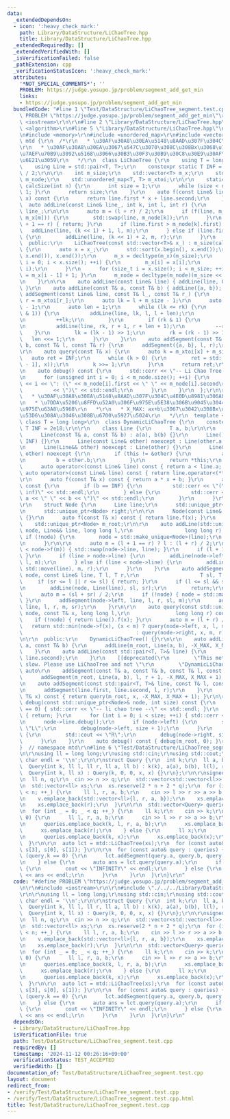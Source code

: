 ```yaml
---
data:
  _extendedDependsOn:
  - icon: ':heavy_check_mark:'
    path: Library/DataStructure/LiChaoTree.hpp
    title: Library/DataStructure/LiChaoTree.hpp
  _extendedRequiredBy: []
  _extendedVerifiedWith: []
  _isVerificationFailed: false
  _pathExtension: cpp
  _verificationStatusIcon: ':heavy_check_mark:'
  attributes:
    '*NOT_SPECIAL_COMMENTS*': ''
    PROBLEM: https://judge.yosupo.jp/problem/segment_add_get_min
    links:
    - https://judge.yosupo.jp/problem/segment_add_get_min
  bundledCode: "#line 1 \"Test/DataStructure/LiChaoTree_segment.test.cpp\"\n#define\
    \ PROBLEM \"https://judge.yosupo.jp/problem/segment_add_get_min\"\r\n\r\n#include\
    \ <iostream>\r\n\r\n#line 2 \"Library/DataStructure/LiChaoTree.hpp\"\n\r\n#include\
    \ <algorithm>\r\n#line 5 \"Library/DataStructure/LiChaoTree.hpp\"\n#include <limits>\r\
    \n#include <memory>\r\n#include <unordered_map>\r\n#include <vector>\r\n\r\nnamespace\
    \ mtd {\r\n  /*\r\n   * \u30AF\u30A8\u30EA\u5148\u8AAD\u307F\u304C\u5FC5\u8981\
    \r\n   * \u30AF\u30A8\u30EA\u3067\u547C\u3070\u308C\u308Bx\u3068\u7DDA\u5206\u306E\
    \u7AEF\u70B9\u3092\u5168\u3066\u30B3\u30F3\u30B9\u30C8\u30E9\u30AF\u30BF\u306B\
    \u6E21\u3059\r\n   */\r\n  class LiChaoTree {\r\n    using T = long long;\r\n\
    \    using Line = std::pair<T, T>;\r\n    constexpr static T INF = std::numeric_limits<T>::max()\
    \ / 2;\r\n\r\n    int m_size;\r\n    std::vector<T> m_x;\r\n    std::vector<Line>\
    \ m_node;\r\n    std::unordered_map<T, T> m_xtoi;\r\n\r\n    static inline int\
    \ calcSize(int n) {\r\n      int size = 1;\r\n      while (size < n) { size <<=\
    \ 1; }\r\n      return size;\r\n    }\r\n    auto f(const Line& line, const T&\
    \ x) const {\r\n      return line.first * x + line.second;\r\n    }\r\n\r\n  \
    \  auto addLine(const Line& line_, int k, int l, int r) {\r\n      auto line =\
    \ line_;\r\n\r\n      auto m = (l + r) / 2;\r\n      if (f(line, m_x[m]) < f(m_node[k],\
    \ m_x[m])) {\r\n        std::swap(line, m_node[k]);\r\n      }\r\n      if (l\
    \ + 1 == r) { return; }\r\n      if (line.first > m_node[k].first) {\r\n     \
    \   addLine(line, (k << 1) + 1, l, m);\r\n      } else if (line.first < m_node[k].first)\
    \ {\r\n        addLine(line, (k << 1) + 2, m, r);\r\n      }\r\n    }\r\n\r\n\
    \  public:\r\n    LiChaoTree(const std::vector<T>& x_) : m_size(calcSize(x_.size()))\
    \ {\r\n      auto x = x_;\r\n      std::sort(x.begin(), x.end());\r\n      x.erase(std::unique(x.begin(),\
    \ x.end()), x.end());\r\n      m_x = decltype(m_x)(m_size);\r\n      for (size_t\
    \ i = 0; i < x.size(); ++i) {\r\n        m_x[i] = x[i];\r\n        m_xtoi.emplace(x[i],\
    \ i);\r\n      }\r\n      for (size_t i = x.size(); i < m_size; ++i) { m_x[i]\
    \ = m_x[i - 1] + 1; }\r\n      m_node = decltype(m_node)(m_size << 1, {0, INF});\r\
    \n    }\r\n\r\n    auto addLine(const Line& line) { addLine(line, 0, 0, m_size);\
    \ }\r\n    auto addLine(const T& a, const T& b) { addLine({a, b}); }\r\n    auto\
    \ addSegment(const Line& line, const T& l_, const T& r_) {\r\n      auto l = m_xtoi[l_],\
    \ r = m_xtoi[r_];\r\n      auto lk = l + m_size - 1;\r\n      auto rk = r + m_size\
    \ - 1;\r\n      auto len = 1;\r\n      while (lk <= rk) {\r\n        if (!(lk\
    \ & 1)) {\r\n          addLine(line, lk, l, l + len);\r\n          l += len;\r\
    \n          ++lk;\r\n        }\r\n        if (rk & 1) {\r\n          r -= len;\r\
    \n          addLine(line, rk, r + 1, r + len + 1);\r\n          --rk;\r\n    \
    \    }\r\n        lk = (lk - 1) >> 1;\r\n        rk = (rk - 1) >> 1;\r\n     \
    \   len <<= 1;\r\n      }\r\n    }\r\n    auto addSegment(const T& a, const T&\
    \ b, const T& l, const T& r) {\r\n      addSegment({a, b}, l, r);\r\n    }\r\n\
    \r\n    auto query(const T& x) {\r\n      auto k = m_xtoi[x] + m_size;\r\n   \
    \   auto ret = INF;\r\n      while (k > 0) {\r\n        ret = std::min(ret, f(m_node[k\
    \ - 1], x));\r\n        k >>= 1;\r\n      }\r\n      return ret;\r\n    }\r\n\r\
    \n    auto debug() const {\r\n      std::cerr << \"-- Li Chao Tree --\" << std::endl;\r\
    \n      for (unsigned int i = 0; i < m_node.size(); ++i) {\r\n        std::cerr\
    \ << i << \": (\" << m_node[i].first << \" \" << m_node[i].second\r\n        \
    \          << \")\" << std::endl;\r\n      }\r\n    }\r\n  };\r\n\r\n  /*\r\n\
    \   * \u30AF\u30A8\u30EA\u5148\u8AAD\u307F\u304C\u4E0D\u8981\u306ALiChaoTree\r\
    \n   * \u7DDA\u5206\u8FFD\u52A0\u306F\u975E\u5E38\u306B\u9045\u3044\u305F\u3081\
    \u975E\u63A8\u5968\r\n   *\r\n   * X_MAX: ax+b\u3067\u3042\u308Bx\u3068\u3057\u3066\
    \u53D6\u308A\u3046\u308B\u6700\u5927\u5024\r\n   */\r\n  template <long long X_MAX,\
    \ class T = long long>\r\n  class DynamicLiChaoTree {\r\n    constexpr static\
    \ T INF = 2e18;\r\n\r\n    class Line {\r\n      T a, b;\r\n\r\n    public:\r\n\
    \      Line(const T& a, const T& b) : a(a), b(b) {}\r\n      Line() : Line(0,\
    \ INF) {}\r\n      Line(const Line& other) noexcept : Line(other.a, other.b) {}\r\
    \n      Line(Line&& other) noexcept : Line(other) {}\r\n      Line& operator=(Line&&\
    \ other) noexcept {\r\n        if (this != &other) {\r\n          a = other.a;\r\
    \n          b = other.b;\r\n        }\r\n        return *this;\r\n      }\r\n\
    \      auto operator<(const Line& line) const { return a < line.a; }\r\n     \
    \ auto operator>(const Line& line) const { return line.operator<(*this); }\r\n\
    \r\n      auto f(const T& x) const { return a * x + b; }\r\n      auto debug()\
    \ const {\r\n        if (b == INF) {\r\n          std::cerr << \"(\" << a << \"\
    \ inf)\" << std::endl;\r\n        } else {\r\n          std::cerr << \"(\" <<\
    \ a << \" \" << b << \")\" << std::endl;\r\n        }\r\n      }\r\n    };\r\n\
    \r\n    struct Node {\r\n      Line line;\r\n      std::unique_ptr<Node> left;\r\
    \n      std::unique_ptr<Node> right;\r\n\r\n      Node(const Line& line) : line(line)\
    \ {}\r\n      auto f(const T& x) const { return line.f(x); }\r\n    };\r\n\r\n\
    \    std::unique_ptr<Node> m_root;\r\n\r\n    auto addLine(std::unique_ptr<Node>&\
    \ node, Line&& line, long long l,\r\n                 long long r) {\r\n     \
    \ if (!node) {\r\n        node = std::make_unique<Node>(line);\r\n        return;\r\
    \n      }\r\n\r\n      auto m = (l + 1 == r) ? l : (l + r) / 2;\r\n      if (line.f(m)\
    \ < node->f(m)) { std::swap(node->line, line); }\r\n      if (l + 1 == r) { return;\
    \ }\r\n      if (line > node->line) {\r\n        addLine(node->left, std::move(line),\
    \ l, m);\r\n      } else if (line < node->line) {\r\n        addLine(node->right,\
    \ std::move(line), m, r);\r\n      }\r\n    }\r\n    auto addSegment(std::unique_ptr<Node>&\
    \ node, const Line& line, T l, T r,\r\n                    T sl, T sr) {\r\n \
    \     if (sr <= l || r <= sl) { return; }\r\n      if (l <= sl && sr <= r) {\r\
    \n        addLine(node, Line(line), sl, sr);\r\n        return;\r\n      }\r\n\
    \      auto m = (sl + sr) / 2;\r\n      if (!node) { node = std::make_unique<Node>(Line());\
    \ }\r\n      addSegment(node->left, line, l, r, sl, m);\r\n      addSegment(node->right,\
    \ line, l, r, m, sr);\r\n    }\r\n\r\n    auto query(const std::unique_ptr<Node>&\
    \ node, const T& x, long long l,\r\n               long long r) const {\r\n  \
    \    if (!node) { return Line().f(x); }\r\n      auto m = (l + r) / 2;\r\n   \
    \   return std::min(node->f(x), (x < m) ? query(node->left, x, l, m)\r\n     \
    \                                     : query(node->right, x, m, r));\r\n    }\r\
    \n\r\n  public:\r\n    DynamicLiChaoTree() {}\r\n\r\n    auto addLine(const T&\
    \ a, const T& b) {\r\n      addLine(m_root, Line(a, b), -X_MAX, X_MAX + 1);\r\n\
    \    }\r\n    auto addLine(const std::pair<T, T>& line) {\r\n      addLine(line.first,\
    \ line.second);\r\n    }\r\n    [[deprecated(\r\n        \"This method is too\
    \ slow. Please use LiChaoTree and not \"\r\n        \"DynamicLiChaoTree.\")]]\
    \ auto\r\n    addSegment(const T& a, const T& b, const T& l, const T& r) {\r\n\
    \      addSegment(m_root, Line(a, b), l, r + 1, -X_MAX, X_MAX + 1);\r\n    }\r\
    \n    auto addSegment(const std::pair<T, T>& line, const T& l, const T& r) {\r\
    \n      addSegment(line.first, line.second, l, r);\r\n    }\r\n    auto query(const\
    \ T& x) const { return query(m_root, x, -X_MAX, X_MAX + 1); }\r\n\r\n    auto\
    \ debug(const std::unique_ptr<Node>& node, int size) const {\r\n      if (size\
    \ == 0) { std::cerr << \"-- li chao tree --\" << std::endl; }\r\n      if (!node)\
    \ { return; }\r\n      for (int i = 0; i < size; ++i) { std::cerr << \"- \"; }\r\
    \n      node->line.debug();\r\n      if (node->left) {\r\n        std::cout <<\
    \ \"L\";\r\n        debug(node->left, size + 1);\r\n      }\r\n      if (node->right)\
    \ {\r\n        std::cout << \"R\";\r\n        debug(node->right, size + 1);\r\n\
    \      }\r\n    }\r\n    auto debug() const { debug(m_root, 0); }\r\n  };\r\n\
    }  // namespace mtd\r\n#line 6 \"Test/DataStructure/LiChaoTree_segment.test.cpp\"\
    \n\r\nusing ll = long long;\r\nusing std::cin;\r\nusing std::cout;\r\nconstexpr\
    \ char endl = '\\n';\r\n\r\nstruct Query {\r\n  int k;\r\n  ll a, b, l, r;\r\n\
    \  Query(int k, ll l, ll r, ll a, ll b) : k(k), a(a), b(b), l(l), r(r) {}\r\n\
    \  Query(int k, ll x) : Query(k, 0, 0, x, x) {}\r\n};\r\n\r\nsigned main() {\r\
    \n  ll n, q;\r\n  cin >> n >> q;\r\n  std::vector<std::vector<ll>> v;\r\n  v.reserve(n);\r\
    \n  std::vector<ll> xs;\r\n  xs.reserve(2 * n + 2 * q);\r\n  for (int _ = 0; _\
    \ < n; ++_) {\r\n    ll l, r, a, b;\r\n    cin >> l >> r >> a >> b;\r\n    --r;\r\
    \n    v.emplace_back(std::vector<ll>{l, r, a, b});\r\n    xs.emplace_back(l);\r\
    \n    xs.emplace_back(r);\r\n  }\r\n\r\n  std::vector<Query> queries;\r\n  queries.reserve(q);\r\
    \n  for (int _ = 0; _ < q; ++_) {\r\n    ll k;\r\n    cin >> k;\r\n    if (k ==\
    \ 0) {\r\n      ll l, r, a, b;\r\n      cin >> l >> r >> a >> b;\r\n      --r;\r\
    \n      queries.emplace_back(k, l, r, a, b);\r\n      xs.emplace_back(l);\r\n\
    \      xs.emplace_back(r);\r\n    } else {\r\n      ll x;\r\n      cin >> x;\r\
    \n      queries.emplace_back(k, x);\r\n      xs.emplace_back(x);\r\n    }\r\n\
    \  }\r\n\r\n  auto lct = mtd::LiChaoTree(xs);\r\n  for (const auto& s : v) { lct.addSegment(s[2],\
    \ s[3], s[0], s[1]); }\r\n\r\n  for (const auto& query : queries) {\r\n    if\
    \ (query.k == 0) {\r\n      lct.addSegment(query.a, query.b, query.l, query.r);\r\
    \n    } else {\r\n      auto ans = lct.query(query.a);\r\n      if (ans >= 2e18)\
    \ {\r\n        cout << \"INFINITY\" << endl;\r\n      } else {\r\n        cout\
    \ << ans << endl;\r\n      }\r\n    }\r\n  }\r\n}\r\n"
  code: "#define PROBLEM \"https://judge.yosupo.jp/problem/segment_add_get_min\"\r\
    \n\r\n#include <iostream>\r\n\r\n#include \"./../../Library/DataStructure/LiChaoTree.hpp\"\
    \r\n\r\nusing ll = long long;\r\nusing std::cin;\r\nusing std::cout;\r\nconstexpr\
    \ char endl = '\\n';\r\n\r\nstruct Query {\r\n  int k;\r\n  ll a, b, l, r;\r\n\
    \  Query(int k, ll l, ll r, ll a, ll b) : k(k), a(a), b(b), l(l), r(r) {}\r\n\
    \  Query(int k, ll x) : Query(k, 0, 0, x, x) {}\r\n};\r\n\r\nsigned main() {\r\
    \n  ll n, q;\r\n  cin >> n >> q;\r\n  std::vector<std::vector<ll>> v;\r\n  v.reserve(n);\r\
    \n  std::vector<ll> xs;\r\n  xs.reserve(2 * n + 2 * q);\r\n  for (int _ = 0; _\
    \ < n; ++_) {\r\n    ll l, r, a, b;\r\n    cin >> l >> r >> a >> b;\r\n    --r;\r\
    \n    v.emplace_back(std::vector<ll>{l, r, a, b});\r\n    xs.emplace_back(l);\r\
    \n    xs.emplace_back(r);\r\n  }\r\n\r\n  std::vector<Query> queries;\r\n  queries.reserve(q);\r\
    \n  for (int _ = 0; _ < q; ++_) {\r\n    ll k;\r\n    cin >> k;\r\n    if (k ==\
    \ 0) {\r\n      ll l, r, a, b;\r\n      cin >> l >> r >> a >> b;\r\n      --r;\r\
    \n      queries.emplace_back(k, l, r, a, b);\r\n      xs.emplace_back(l);\r\n\
    \      xs.emplace_back(r);\r\n    } else {\r\n      ll x;\r\n      cin >> x;\r\
    \n      queries.emplace_back(k, x);\r\n      xs.emplace_back(x);\r\n    }\r\n\
    \  }\r\n\r\n  auto lct = mtd::LiChaoTree(xs);\r\n  for (const auto& s : v) { lct.addSegment(s[2],\
    \ s[3], s[0], s[1]); }\r\n\r\n  for (const auto& query : queries) {\r\n    if\
    \ (query.k == 0) {\r\n      lct.addSegment(query.a, query.b, query.l, query.r);\r\
    \n    } else {\r\n      auto ans = lct.query(query.a);\r\n      if (ans >= 2e18)\
    \ {\r\n        cout << \"INFINITY\" << endl;\r\n      } else {\r\n        cout\
    \ << ans << endl;\r\n      }\r\n    }\r\n  }\r\n}\r\n"
  dependsOn:
  - Library/DataStructure/LiChaoTree.hpp
  isVerificationFile: true
  path: Test/DataStructure/LiChaoTree_segment.test.cpp
  requiredBy: []
  timestamp: '2024-11-12 00:26:16+09:00'
  verificationStatus: TEST_ACCEPTED
  verifiedWith: []
documentation_of: Test/DataStructure/LiChaoTree_segment.test.cpp
layout: document
redirect_from:
- /verify/Test/DataStructure/LiChaoTree_segment.test.cpp
- /verify/Test/DataStructure/LiChaoTree_segment.test.cpp.html
title: Test/DataStructure/LiChaoTree_segment.test.cpp
---
```

